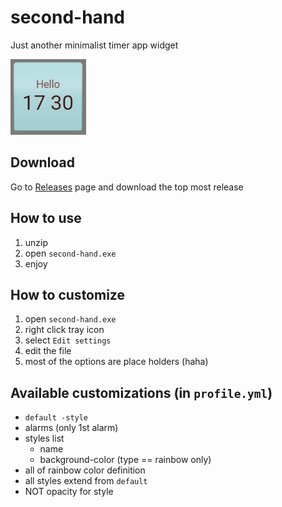 # second-hand
Just another minimalist timer app widget

![screenshot](https://github.com/vicksonzero/second-hand/blob/master/screenshots/ss02.png)

## Download

Go to [Releases](releases) page and download the top most release

## How to use

1. unzip
2. open `second-hand.exe`
3. enjoy

## How to customize

1. open `second-hand.exe`
2. right click tray icon
3. select `Edit settings`
4. edit the file
5. most of the options are place holders (haha)


## Available customizations (in `profile.yml`)

- `default -style`
- alarms (only 1st alarm)
- styles list
  - name
  - background-color (type == rainbow only)
- all of rainbow color definition
- all styles extend from `default`
- NOT opacity for style


[releases]: https://github.com/vicksonzero/second-hand/releases
